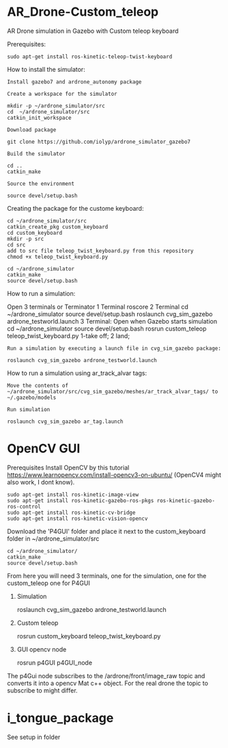 # AR_Drone-Custom_teleop

AR Drone simulation in Gazebo with Custom teleop keyboard

Prerequisites:

    sudo apt-get install ros-kinetic-teleop-twist-keyboard

How to install the simulator:

    Install gazebo7 and ardrone_autonomy package

    Create a workspace for the simulator

    mkdir -p ~/ardrone_simulator/src
    cd  ~/ardrone_simulator/src
    catkin_init_workspace

    Download package

    git clone https://github.com/iolyp/ardrone_simulator_gazebo7

    Build the simulator

    cd ..
    catkin_make

    Source the environment

    source devel/setup.bash
    
Creating the package for the custome keyboard:
    
    cd ~/ardrone_simulator/src
    catkin_create_pkg custom_keyboard
    cd custom_keyboard
    mkdir -p src
    cd src
    add to src file teleop_twist_keyboard.py from this repository
    chmod +x teleop_twist_keyboard.py
    
    cd ~/ardrone_simulator
    catkin_make
    source devel/setup.bash
    

How to run a simulation:

Open 3 terminals or Terminator
1 Terminal roscore
2 Terminal cd ~/ardrone_simulator
           source devel/setup.bash
           roslaunch cvg_sim_gazebo ardrone_testworld.launch
3 Terminal: Open when Gazebo starts simulation
           cd ~/ardrone_simulator
           source devel/setup.bash
           rosrun custom_teleop teleop_twist_keyboard.py
           1-take off; 2 land;
           

    Run a simulation by executing a launch file in cvg_sim_gazebo package:

    roslaunch cvg_sim_gazebo ardrone_testworld.launch

How to run a simulation using ar_track_alvar tags:

    Move the contents of ~/ardrone_simulator/src/cvg_sim_gazebo/meshes/ar_track_alvar_tags/ to ~/.gazebo/models

    Run simulation

    roslaunch cvg_sim_gazebo ar_tag.launch



# OpenCV GUI

Prerequisites
    Install OpenCV by this tutorial https://www.learnopencv.com/install-opencv3-on-ubuntu/ (OpenCV4 might also work, I dont know).

    sudo apt-get install ros-kinetic-image-view
    sudo apt-get install ros-kinetic-gazebo-ros-pkgs ros-kinetic-gazebo-ros-control
    sudo apt-get install ros-kinetic-cv-bridge
    sudo apt-get install ros-kinetic-vision-opencv

Download the 'P4GUI' folder and place it next to the custom_keyboard folder in ~/ardrone_simulator/src

    cd ~/ardrone_simulator/
    catkin_make
    source devel/setup.bash
    
From here you will need 3 terminals, one for the simulation, one for the custom_teleop one for P4GUI

1. Simulation

    roslaunch cvg_sim_gazebo ardrone_testworld.launch
    
2. Custom teleop

    rosrun custom_keyboard teleop_twist_keyboard.py 
    
3. GUI opencv node

    rosrun p4GUI p4GUI_node

The p4Gui node subscribes to the /ardrone/front/image_raw topic and converts it into a opencv Mat c++ object. For the real drone the topic to subscribe to might differ.

# i_tongue_package

See setup in folder
